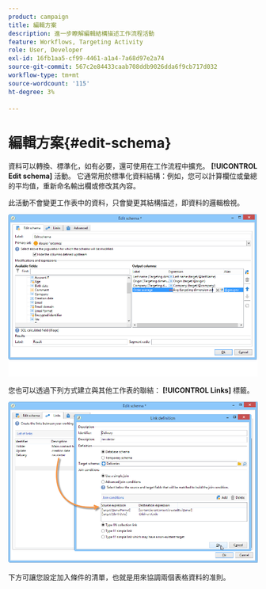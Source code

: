 ```yaml
---
product: campaign
title: 編輯方案
description: 進一步瞭解編輯結構描述工作流程活動
feature: Workflows, Targeting Activity
role: User, Developer
exl-id: 16fb1aa5-cf99-4461-a1a4-7a68d97e2a74
source-git-commit: 567c2e84433caab708ddb9026dda6f9cb717d032
workflow-type: tm+mt
source-wordcount: '115'
ht-degree: 3%

---
```


# 編輯方案{#edit-schema}



資料可以轉換、標準化，如有必要，還可使用在工作流程中擴充。 **[!UICONTROL Edit schema]** 活動。 它通常用於標準化資料結構：例如，您可以計算欄位或彙總的平均值，重新命名輸出欄或修改其內容。

此活動不會變更工作表中的資料，只會變更其結構描述，即資料的邏輯檢視。

![](assets/wf_manipulation_box.png)

您也可以透過下列方式建立與其他工作表的聯結： **[!UICONTROL Links]** 標籤。

![](assets/wf_manipulation_box_link_tab.png)

下方可讓您設定加入條件的清單，也就是用來協調兩個表格資料的准則。
